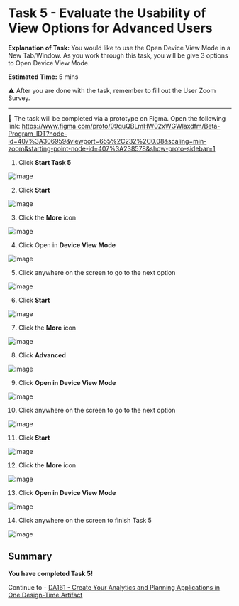 # Task 5 - Evaluate the Usability of View Options for Advanced Users

**Explanation of Task:** You would like to use the Open Device View Mode in a New Tab/Window. As you work through this task, you will be give 3 options to Open Device View Mode. 

**Estimated Time:** 5 mins

⚠️ After you are done with the task, remember to fill out the User Zoom Survey.

----------------------------------------------------------------------------------------------------------------------------------------

🚩 The task will be completed via a prototype on Figma. Open the following link: https://www.figma.com/proto/09quQBLmHW02xWGWlaxdfm/Beta-Program_IDT?node-id=407%3A306959&viewport=655%2C232%2C0.08&scaling=min-zoom&starting-point-node-id=407%3A238578&show-proto-sidebar=1

1. Click **Start Task 5**

![image](https://user-images.githubusercontent.com/112718519/198712101-b83e116b-926e-47d5-ba2e-cbc91bd6f40b.png)

2. Click **Start**

![image](https://user-images.githubusercontent.com/112718519/198712119-1d35561f-91a9-403a-9a8b-825db341824b.png)

3. Click the **More** icon

![image](https://user-images.githubusercontent.com/112718519/198712138-df38b38e-05ba-4aec-8830-0566e2bc3edc.png)

4. Click Open in **Device View Mode**

![image](https://user-images.githubusercontent.com/112718519/198711921-14f29b99-3bdd-4397-acea-6818626530c3.png)

5. Click anywhere on the screen to go to the next option

![image](https://user-images.githubusercontent.com/112718519/198712160-03c5dfdf-7577-4402-8f3a-b26c175ec9da.png)

6. Click **Start**

![image](https://user-images.githubusercontent.com/112718519/198712183-60957ea0-4e56-4409-bff2-e17857f882ef.png)

7. Click the **More** icon 

![image](https://user-images.githubusercontent.com/112718519/198712209-63bce995-64a2-462c-bbf2-4032bfcfa09e.png)

8. Click **Advanced**

![image](https://user-images.githubusercontent.com/112718519/198712068-3e82f40d-32c0-4115-b29d-cef0dc5c5bac.png)

9. Click **Open in Device View Mode**

![image](https://user-images.githubusercontent.com/112718519/198712251-b24b64f4-d269-4308-ab5a-824dd855a01f.png)

10. Click anywhere on the screen to go to the next option

![image](https://user-images.githubusercontent.com/112718519/198712317-36121918-d28e-4a8d-97ff-4f02f9a312fa.png)

11. Click **Start**

![image](https://user-images.githubusercontent.com/112718519/198712369-bbfdb3b8-689d-4269-9635-285fdfa42bfe.png)

12. Click the **More** icon 

![image](https://user-images.githubusercontent.com/112718519/198712412-96f25dc0-88e6-4a7b-a2a5-7cddddff484e.png)

13. Click **Open in Device View Mode**

![image](https://user-images.githubusercontent.com/112718519/198712477-fc18374f-f57d-4c0f-92f8-8f11f2a061c0.png)

14. Click anywhere on the screen to finish Task 5

![image](https://user-images.githubusercontent.com/112718519/198712526-828d1498-6480-4714-b72e-6334fe5d57f6.png)


## Summary

**You have completed Task 5!**

Continue to - [DA161 - Create Your Analytics and Planning Applications in One Design-Time Artifact](https://github.com/SAP-samples/teched2022-DA161/blob/main/README.md)
